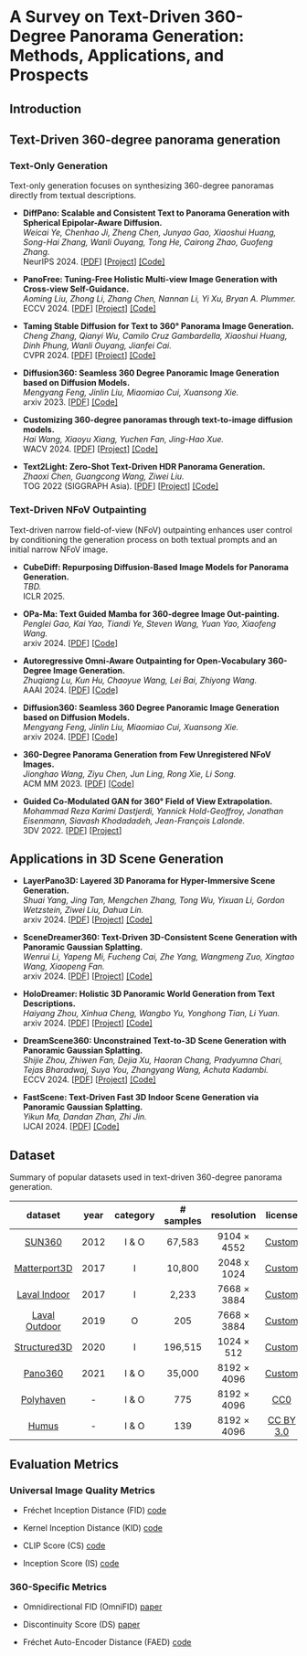 # A Survey on Text-Driven 360-Degree Panorama Generation: Methods, Applications, and Prospects

## Introduction

## Text-Driven 360-degree panorama generation

### Text-Only Generation

Text-only generation focuses on synthesizing 360-degree panoramas directly from textual descriptions.

* **DiffPano: Scalable and Consistent Text to Panorama Generation with Spherical Epipolar-Aware Diffusion.**<br>
*Weicai Ye, Chenhao Ji, Zheng Chen, Junyao Gao, Xiaoshui Huang, Song-Hai Zhang, Wanli Ouyang, Tong He, Cairong Zhao, Guofeng Zhang.*<br>
NeurIPS 2024. [[PDF](https://arxiv.org/abs/2410.24203)] [[Project](https://zju3dv.github.io/DiffPano/)] [[Code]](https://github.com/zju3dv/DiffPano)<br>

* **PanoFree: Tuning-Free Holistic Multi-view Image Generation with Cross-view Self-Guidance.**<br>
*Aoming Liu, Zhong Li, Zhang Chen, Nannan Li, Yi Xu, Bryan A. Plummer.*<br>
ECCV 2024. [[PDF](https://arxiv.org/abs/2408.02157)] [[Project](https://panofree.github.io/)] [[Code]](https://github.com/zxcvfd13502/PanoFree)<br>

* **Taming Stable Diffusion for Text to 360° Panorama Image Generation.**<br>
*Cheng Zhang, Qianyi Wu, Camilo Cruz Gambardella, Xiaoshui Huang, Dinh Phung, Wanli Ouyang, Jianfei Cai.*<br>
CVPR 2024. [[PDF](https://arxiv.org/abs/2404.07949)] [[Project](https://chengzhag.github.io/publication/panfusion/)] [[Code]](https://github.com/chengzhag/PanFusion)<br>

* **Diffusion360: Seamless 360 Degree Panoramic Image Generation based on Diffusion Models.**<br>
*Mengyang Feng, Jinlin Liu, Miaomiao Cui, Xuansong Xie.*<br>
arxiv 2023. [[PDF](https://arxiv.org/abs/2311.13141)] [[Code]](https://github.com/ArcherFMY/SD-T2I-360PanoImage)<br>

* **Customizing 360-degree panoramas through text-to-image diffusion models.**<br>
*Hai Wang, Xiaoyu Xiang, Yuchen Fan, Jing-Hao Xue.*<br>
WACV 2024. [[PDF](https://arxiv.org/abs/2310.18840)] [[Project](https://littlewhitesea.github.io/stitchdiffusion.github.io/)] [[Code]](https://github.com/littlewhitesea/StitchDiffusion)<br>

* **Text2Light: Zero-Shot Text-Driven HDR Panorama Generation.**<br>
*Zhaoxi Chen, Guangcong Wang, Ziwei Liu.*<br>
TOG 2022 (SIGGRAPH Asia). [[PDF](https://arxiv.org/abs/2209.09898)] [[Project](https://frozenburning.github.io/projects/text2light/)] [[Code]](https://github.com/FrozenBurning/Text2Light)<br>

### Text-Driven NFoV Outpainting

Text-driven narrow field-of-view (NFoV) outpainting enhances user control by conditioning the generation process on both textual prompts and an initial narrow NFoV image.

* **CubeDiff: Repurposing Diffusion-Based Image Models for Panorama Generation.**<br>
*TBD.*<br>
ICLR 2025. <br>

* **OPa-Ma: Text Guided Mamba for 360-degree Image Out-painting.**<br>
*Penglei Gao, Kai Yao, Tiandi Ye, Steven Wang, Yuan Yao, Xiaofeng Wang.*<br>
arxiv 2024. [[PDF](https://arxiv.org/abs/2407.10923)] [[Code]](https://github.com/PengleiGao/OPaMa)<br>

* **Autoregressive Omni-Aware Outpainting for Open-Vocabulary 360-Degree Image Generation.**<br>
*Zhuqiang Lu, Kun Hu, Chaoyue Wang, Lei Bai, Zhiyong Wang.*<br>
AAAI 2024. [[PDF](https://arxiv.org/abs/2309.03467)] [[Code]](https://github.com/zhuqiangLu/AOG-NET-360)<br>

* **Diffusion360: Seamless 360 Degree Panoramic Image Generation based on Diffusion Models.**<br>
*Mengyang Feng, Jinlin Liu, Miaomiao Cui, Xuansong Xie.*<br>
arxiv 2024. [[PDF](https://arxiv.org/abs/2311.13141)] [[Code]](https://github.com/ArcherFMY/SD-T2I-360PanoImage)<br>

* **360-Degree Panorama Generation from Few Unregistered NFoV Images.**<br>
*Jionghao Wang, Ziyu Chen, Jun Ling, Rong Xie, Li Song.*<br>
ACM MM 2023. [[PDF](https://arxiv.org/abs/2308.14686)] [[Code]](https://github.com/shanemankiw/Panodiff)<br>

* **Guided Co-Modulated GAN for 360° Field of View Extrapolation.**<br>
*Mohammad Reza Karimi Dastjerdi, Yannick Hold-Geoffroy, Jonathan Eisenmann, Siavash Khodadadeh, Jean-François Lalonde.*<br>
3DV 2022. [[PDF](https://arxiv.org/abs/2204.07286)] [[Project](https://lvsn.github.io/ImmerseGAN/)]<br>



## Applications in 3D Scene Generation

* **LayerPano3D: Layered 3D Panorama for Hyper-Immersive Scene Generation.**<br>
*Shuai Yang, Jing Tan, Mengchen Zhang, Tong Wu, Yixuan Li, Gordon Wetzstein, Ziwei Liu, Dahua Lin.*<br>
arxiv 2024. [[PDF](https://arxiv.org/abs/2408.13252)] [[Project](https://ys-imtech.github.io/projects/LayerPano3D/)] [[Code]](https://github.com/YS-IMTech/LayerPano3D)<br>

* **SceneDreamer360: Text-Driven 3D-Consistent Scene Generation with Panoramic Gaussian Splatting.**<br>
*Wenrui Li, Yapeng Mi, Fucheng Cai, Zhe Yang, Wangmeng Zuo, Xingtao Wang, Xiaopeng Fan.*<br>
arxiv 2024. [[PDF](https://arxiv.org/abs/2408.13711)] [[Project](https://scenedreamer360.github.io/)] [[Code]](https://github.com/liwrui/SceneDreamer360)<br>

* **HoloDreamer: Holistic 3D Panoramic World Generation from Text Descriptions.**<br>
*Haiyang Zhou, Xinhua Cheng, Wangbo Yu, Yonghong Tian, Li Yuan.*<br>
arxiv 2024. [[PDF](https://arxiv.org/abs/2407.15187)] [[Project](https://zhouhyocean.github.io/holodreamer/)] [[Code]](https://github.com/zhouhyOcean/HoloDreamer)<br>

* **DreamScene360: Unconstrained Text-to-3D Scene Generation with Panoramic Gaussian Splatting.**<br>
*Shijie Zhou, Zhiwen Fan, Dejia Xu, Haoran Chang, Pradyumna Chari, Tejas Bharadwaj, Suya You, Zhangyang Wang, Achuta Kadambi.*<br>
ECCV 2024. [[PDF](https://arxiv.org/abs/2404.06903)] [[Project](https://dreamscene360.github.io/)]  [[Code]](https://github.com/ShijieZhou-UCLA/DreamScene360)<br>

* **FastScene: Text-Driven Fast 3D Indoor Scene Generation via Panoramic Gaussian Splatting.**<br>
*Yikun Ma, Dandan Zhan, Zhi Jin.*<br>
IJCAI 2024. [[PDF](https://arxiv.org/abs/2405.05768)] [[Code]](https://github.com/Mr-Ma-yikun/FastScene)<br>

## Dataset

Summary of popular datasets used in text-driven 360-degree panorama generation.

|  **dataset**  | **year**     | **category**    | **# samples** | **resolution** |  **license**                                     |
|:-------------:|:------------:|:---------------:|:-------------:|:--------------:|:------------------------------------------------:|
| [SUN360](https://vision.cs.princeton.edu/projects/2012/SUN360/data/)        | 2012         | I & O            | 67,583       | 9104 × 4552    |  [Custom](https://3dvision.princeton.edu/projects/2012/SUN360/)                                                |
| [Matterport3D](https://niessner.github.io/Matterport/)  | 2017         | I                | 10,800       | 2048 x 1024    |  [Custom](https://kaldir.vc.in.tum.de/matterport/MP_TOS.pdf)                                                |
| [Laval Indoor](http://hdrdb.com/indoor/)  | 2017         | I                | 2,233        | 7668  × 3884   |  [Custom](https://www.dropbox.com/scl/fi/r6niq8zmm0w03xgswj4b7/Laval-Indoor-HDR-Database-EULA.pdf?rlkey=yeetamvzevcmxrkcf9hy23ita&e=1&dl=0)     |
| [Laval Outdoor](http://hdrdb.com/outdoor/) | 2019         | O                | 205          | 7668  × 3884   |  [Custom](https://www.dropbox.com/scl/fi/17pka14s69c8c02gnpqg4/Laval-Outdoor-HDR-Database-EULA.pdf?rlkey=ptb0j0l46aj08laion6y551e3&e=1&dl=0)    |
| [Structured3D](https://structured3d-dataset.org/)  | 2020         | I                | 196,515      | 1024  × 512    |  [Custom](https://drive.google.com/file/d/13ZwWpU_557ZQccwOUJ8H5lvXD7MeZFMa/view)                                                  |
| [Pano360](https://spec.is.tue.mpg.de/)       | 2021         | I & O            | 35,000       | 8192  × 4096   |  [Custom](https://spec.is.tue.mpg.de/license.html)                                                |
| [Polyhaven](https://polyhaven.com/hdris)     | -            | I & O            | 775          | 8192  × 4096   | [CC0](https://polyhaven.com/license)             |
| [Humus](https://www.humus.name/index.php?page=Textures)         | -            | I & O            | 139          | 8192  × 4096   | [CC BY 3.0](https://www.humus.name/index.php?page=Textures)                                                |

## Evaluation Metrics

### Universal Image Quality Metrics

* Fréchet Inception Distance (FID) [code](https://lightning.ai/docs/torchmetrics/stable/image/frechet_inception_distance.html)

* Kernel Inception Distance (KID) [code](https://lightning.ai/docs/torchmetrics/stable/image/kernel_inception_distance.html)

* CLIP Score (CS) [code](https://lightning.ai/docs/torchmetrics/stable/multimodal/clip_score.html)

* Inception Score (IS) [code](https://lightning.ai/docs/torchmetrics/stable/image/inception_score.html)

### 360-Specific Metrics

* Omnidirectional FID (OmniFID) [paper](https://link.springer.com/chapter/10.1007/978-3-031-72989-8_16)

* Discontinuity Score (DS) [paper](https://link.springer.com/chapter/10.1007/978-3-031-72989-8_16)

* Fréchet Auto-Encoder Distance (FAED) [code](https://github.com/chengzhag/PanFusion)

